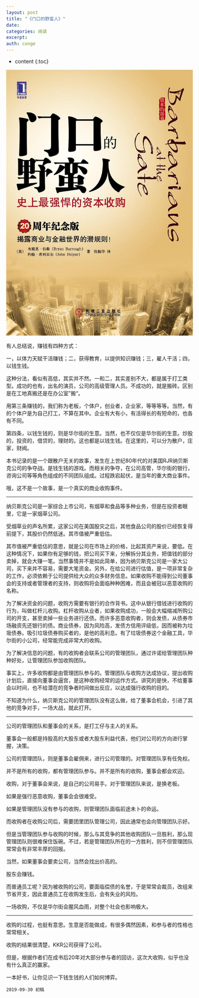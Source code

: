 ```yaml
---
layout: post
title: "《门口的野蛮人》"
date:
categories: 阅读
excerpt:
auth: conge
---
```

* content
{:toc}

![](/assets/images/阅读/118382-09e1e3b40ebea40d.png)

有人总结说，赚钱有四种方式：

一，以体力天赋干活赚钱；二，获得教育，以提供知识赚钱；三，雇人干活；四，以钱生钱。

这种分法，看似有高低，其实并不然。一和二，其实差别不大，都是属于打工类型。成功的也有，出名的演员，公司的高级管理人员。不成功的，就是搬砖。区别是在工地真搬还是在办公室”搬“。

用第三条赚钱的，我们称为老板，个体户，创业者，企业家，等等等等。当然，有的个体户是为自己打工，不算在其中。企业有大有小，有活得长的有短命的，也各有不同。

第四条，以钱生钱的，则是华尔街的生意。当然，也不仅仅是华尔街的生意。炒股的，投资的，借贷的，理财的。这也都是以钱生钱。在这里的，可以分为散户，庄家，财阀。

本书记录的是一个跟散户无关的故事，发生在上世纪80年代的对美国RJR纳贝斯克公司的争夺战。是钱生钱的游戏。而相关的争夺，在公司高管，华尔街的银行，咨询公司等等角色组成的不同团队组成。过程跌宕起伏，是当年的重大商业事件。

哦，这不是一个故事，是一个真实的商业收购事件。

------


纳贝斯克公司是一家综合上市公司，有烟草和食品等多种业务，但是在投资者眼里，它是一家烟草公司。

受烟草业的声名所累，这家公司在美国股灾之后，其他食品公司的股价已经恢复得前提下，其股价仍然低迷。其市值被严重低估。

其市值被严重低估的意思，就是公司在市场上的价格，比起其资产来说，要低。在这种情况下，如果你有足够的钱，把公司买下来，分解拆分其业务，把值钱的部分卖掉，就会大赚一笔。当然事情并不是如此简单，因为纳贝斯克公司是一家大公司，买下来并不容易，需要大笔资金。另外，在给公司进行估值，是一项非常复杂的工作，必须依赖于公司提供给大众的众多财务信息。如果收购不能得到公司董事会的支持或者管理者的支持，则收购将会面临种种困难，而且会被冠以恶意收购的名称。

为了解决资金的问题，收购方需要有银行的合作背书。这中从银行借钱进行收购的行为，叫做杠杆儿收购。杠杆收购从业者，如果收购成功，一般会大幅缩减所购公司的开支，甚至卖掉一些业务进行还债。而许多恶意收购者，则会发债，从债券市场融资先还银行的债。商业债券，因为风险高，发债方信用评级低，因而被称为垃圾债券。吸引垃圾债券购买者的，是他的高利息。有了垃圾债券这个金融工具，华尔街的小公司，经常能完成非常大的收购。

为了解决信息的问题，有的收购者会联系公司的管理团队，通过许诺给管理团队种种好处，让管理团队参加收购团队。

事实上，许多收购都是由管理团队参与的。管理团队与收购方达成协议，提出收购计划后，直接向董事会逼宫，是这种收购经常的运作方式。讲究的是快，不给董事会以时间，也不给潜在的竞争者时间做出反应，以达成强行收购的目的。

不知道为什么，纳贝斯克公司的管理团队没有这么做，给了董事会机会，引进了其他的竞争对手，一场大战，就此打开。


-----

公司的管理团队和董事会的关系，是打工仔与主人的关系。

董事会一般都是持股高的大股东或者大股东利益代表，他们对公司的方向进行掌握，决策。

公司的管理团队，则是董事会雇佣来，进行公司管理的。对管理团队享有任免权。

并不是所有的收购，都有管理团队参与。并不是所有的收购，董事会都会欢迎。

收购，对于董事会来说，是自己的公司易手。对于管理团队来说，是换老板。

如果是强行恶意收购，董事会会很难受。

如果是管理团队没有参与的收购，则管理团队面临前途未卜的命运。

而收购者在收购公司后，需要团里团队管理公司，因此通常也会向管理团队示好。

但是当管理团队参与收购的时候，那么与其竞争的其他收购团队一旦胜利，那么现管理团队则很难保住饭碗。不过，若是管理团队所在的一方胜利，则不但管理团队常常会有非常丰厚的回报。

当然，如果董事会要卖公司，当然会找出价高的。

股东会赚钱。

而普通员工呢？因为被收购的公司，要面临偿债的名誉，于是常常会裁员，改组来节省开支，因此普通员工在收购发生后，会有失业的风险。

一场收购，不仅是华尔街会腥风血雨，对整个社会也影响极大。

-------

收购的过程，也挺有意思。生意是否能做成，有很多偶然因素，和参与者的性格也常常相关。

收购的结果很清楚，KKR公司获得了公司。

但是，根据作者们在成书后20年对大部分参与者的回访，这次大收购，似乎也没有什么真正的赢家。

一本好书，让你见识一下钱生钱的人们如何博弈。

```
2019-09-30 初稿
```




